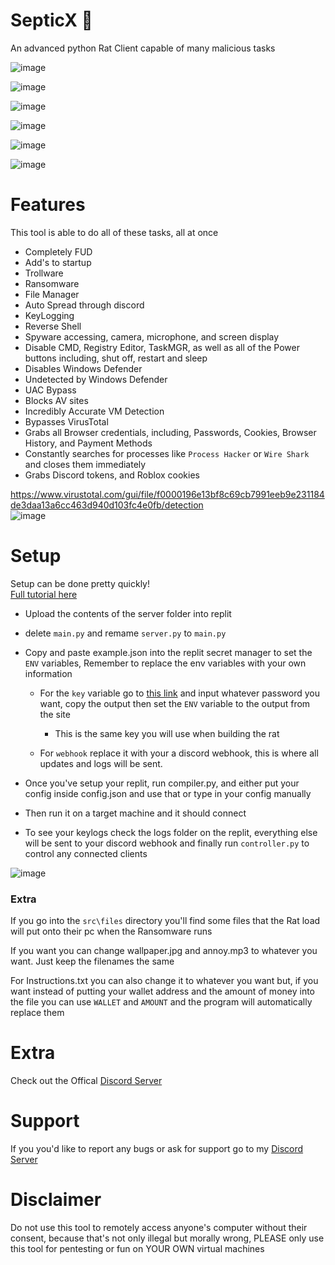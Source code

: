 # SepticX 🐀

An advanced python Rat Client capable of many malicious tasks

![image](https://github.com/TheonlyIcebear/SepticX/assets/78031685/f450d92d-a3d4-4117-a3b6-81c40dd09825)

![image](https://github.com/user-attachments/assets/62f919b1-b974-42d2-abe6-dfb6e56e1c4a)

![image](https://github.com/user-attachments/assets/d1b42077-b80d-4c4e-93a4-a84508e558de)

![image](https://github.com/user-attachments/assets/62df1880-c193-4409-804b-33980a53b920)

![image](https://github.com/TheonlyIcebear/SepticX/assets/78031685/191cc65e-0fa4-4946-a62f-6782ef6fa1c1)

![image](https://github.com/TheonlyIcebear/SepticX/assets/78031685/37aebb7b-fb65-4ffe-ac57-45a2515fd473)



# Features

This tool is able to do all of these tasks, all at once

 - Completely FUD
 - Add's to startup
 - Trollware
 - Ransomware
 - File Manager
 - Auto Spread through discord
 - KeyLogging
 - Reverse Shell
 - Spyware accessing, camera, microphone, and screen display
 - Disable CMD, Registry Editor, TaskMGR, as well as all of the Power buttons including, shut off, restart and sleep
 - Disables Windows Defender
 - Undetected by Windows Defender
 - UAC Bypass
 - Blocks AV sites
 - Incredibly Accurate VM Detection
 - Bypasses VirusTotal
 - Grabs all Browser credentials, including, Passwords, Cookies, Browser History, and Payment Methods
 - Constantly searches for processes like `Process Hacker` or `Wire Shark` and closes them immediately
 - Grabs Discord tokens, and Roblox cookies

https://www.virustotal.com/gui/file/f0000196e13bf8c69cb7991eeb9e231184de3daa13a6cc463d940d103fc4e0fb/detection <br>
![image](https://github.com/TheonlyIcebear/SepticX/assets/78031685/e9782a60-d1da-43b4-89dc-c9b76cf2ec43)


# Setup


Setup can be done pretty quickly!<br>
[Full tutorial here](https://www.veed.io/view/051c67a5-13a0-46bd-869f-1709f72eed36?panel=share)


 - Upload the contents of the server folder into replit
 - delete `main.py` and remame `server.py` to `main.py`

 - Copy and paste example.json into the replit secret manager to set the `ENV` variables, Remember to replace the env variables with your own information
    - For the `key` variable go to [this link](https://emn178.github.io/online-tools/sha256.html) and input whatever password you want, copy the output then set the `ENV` variable to the output from the site 
    
        - This is the same key you will use when building the rat

    - For `webhook` replace it with your a discord webhook, this is where all updates and logs will be sent.

 - Once you've setup your replit, run compiler.py, and either put your config inside config.json and use that or type in your config manually

 - Then run it on a target machine and it should connect

 - To see your keylogs check the logs folder on the replit, everything else will be sent to your discord webhook and finally run `controller.py` to control any connected clients

![image](https://github.com/user-attachments/assets/d09f5be4-9806-4b0b-9ac5-282f62aa74b4)



### Extra

If you go into the `src\files` directory you'll find some files that the Rat load will put onto their pc when the Ransomware runs

If you want you can change wallpaper.jpg and annoy.mp3 to whatever you want. Just keep the filenames the same

For Instructions.txt you can also change it to whatever you want but, if you want instead of putting your wallet address and the amount of money into the file you can use `WALLET` and `AMOUNT` and the program will automatically replace them

# Extra

Check out the Offical [Discord Server](https://discord.gg/3xh6ku7HxX)

# Support
If you you'd like to report any bugs or ask for support go to my [Discord Server](https://discord.gg/3xh6ku7HxX)

# Disclaimer

Do not use this tool to remotely access anyone's computer without their consent, because that's not only illegal but morally wrong, PLEASE only use this tool for pentesting or fun on YOUR OWN virtual machines
